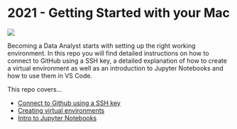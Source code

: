# 2021 - Getting Started with your Mac

![](https://imgs.xkcd.com/comics/python_environment.png)

Becoming a Data Analyst starts with setting up the right working environment. In this repo you will find detailed instructions on how to connect to GitHub using a SSH key, a detailed explanation of how to create a virtual environment as well as an introduction to Jupyter Notebooks and how to use them in VS Code.

This repo covers...
* [Connect to Github using a SSH key](1_GitHub_SSH.md)
* [Creating virtual environments](2_Virtual_environments_Anaconda_Miniconda.md)
* [Intro to Jupyter Notebooks](3_Intro_to_Notebooks.ipynb)

